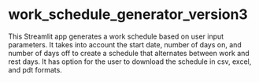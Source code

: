 # work_schedule_generator_version3
This Streamlit app generates a work schedule based on user input parameters. It takes into account the start date, number of days on, and number of days off to create a schedule that alternates between work and rest days. It has option for the user to download the schedule in csv, excel, and pdt  formats.
